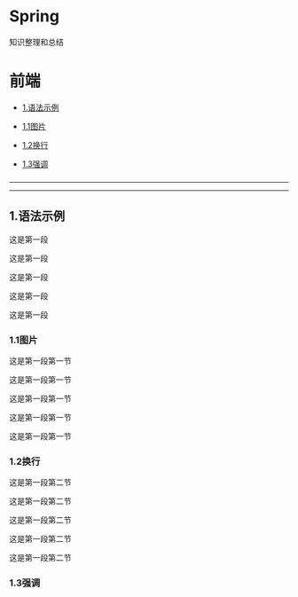# Spring
知识整理和总结
# 前端
* [1.语法示例](#a123)

 * [1.1图片](#a1.1)

 * [1.2换行](#a1.2)

 * [1.3强调](#a1.3)
###
---

---

<h2 id="a123">1.语法示例</h2>
这是第一段

这是第一段

这是第一段

这是第一段

这是第一段

<h3 id="a1.1">1.1图片</h3>
这是第一段第一节

这是第一段第一节

这是第一段第一节

这是第一段第一节

这是第一段第一节
<h3 id="a1.2">1.2换行</h3>
这是第一段第二节

这是第一段第二节

这是第一段第二节

这是第一段第二节

这是第一段第二节

<h3 id="a1.3">1.3强调</h3>
